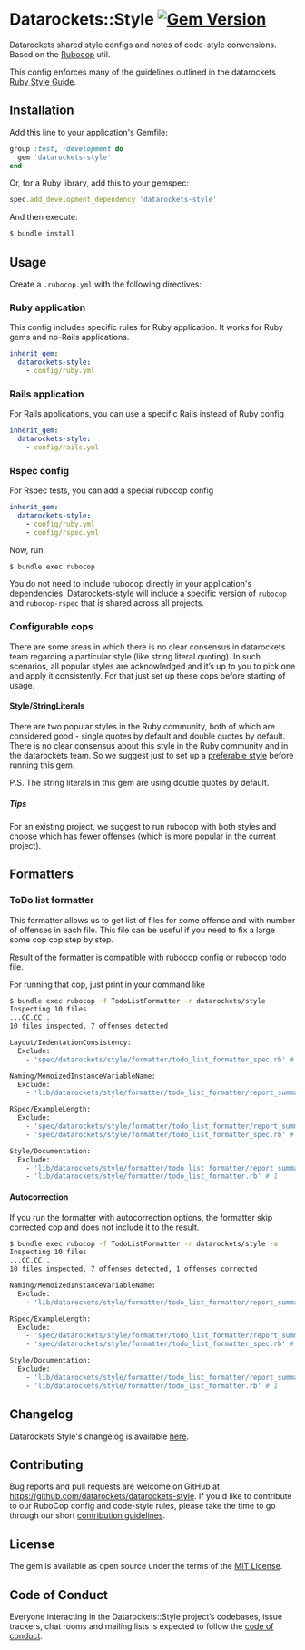 # Datarockets::Style [![Gem Version](https://badge.fury.io/rb/datarockets-style.svg)](https://badge.fury.io/rb/datarockets-style)

Datarockets shared style configs and notes of code-style convensions. Based on the [Rubocop](https://github.com/rubocop-hq/rubocop) util.

This config enforces many of the guidelines outlined in the datarockets [Ruby Style Guide](doc/STYLE_GUIDE.md).

## Installation

Add this line to your application's Gemfile:

```ruby
group :test, :development do
  gem 'datarockets-style'
end
```

Or, for a Ruby library, add this to your gemspec:

```ruby
spec.add_development_dependency 'datarockets-style'
```

And then execute:

```bash
$ bundle install
```

## Usage

Create a `.rubocop.yml` with the following directives:


### Ruby application

This config includes specific rules for Ruby application. It works for Ruby gems and no-Rails applications.

```yaml
inherit_gem:
  datarockets-style:
    - config/ruby.yml
```

### Rails application

For Rails applications, you can use a specific Rails instead of Ruby config

```yaml
inherit_gem:
  datarockets-style:
    - config/rails.yml
```

### Rspec config

For Rspec tests, you can add a special rubocop config

```yaml
inherit_gem:
  datarockets-style:
    - config/ruby.yml
    - config/rspec.yml
```

Now, run:

```bash
$ bundle exec rubocop
```

You do not need to include rubocop directly in your application's dependencies. Datarockets-style will include a specific version of `rubocop` and `rubocop-rspec` that is shared across all projects.

### Configurable cops

There are some areas in which there is no clear consensus in datarockets team regarding a particular style (like string literal quoting).
In such scenarios, all popular styles are acknowledged and it’s up to you to pick one and apply it consistently.
For that just set up these cops before starting of usage.

#### Style/StringLiterals

There are two popular styles in the Ruby community, both of which are considered good - single quotes by default and double quotes by default.
There is no clear consensus about this style in the Ruby community and in the datarockets team.
So we suggest just to set up a [preferable style](https://rubocop.readthedocs.io/en/latest/cops_style/#stylestringliterals) before running this gem.

P.S. The string literals in this gem are using double quotes by default.

##### Tips

For an existing project, we suggest to run rubocop with both styles and choose which has fewer offenses (which is more popular in the current project).

## Formatters

### ToDo list formatter

This formatter allows us to get list of files for some offense and with number of offenses in each file. This file can be useful if you need to fix a large some cop cop step by step.

Result of the formatter is compatible with rubocop config or rubocop todo file.

For running that cop, just print in your command like

```bash
$ bundle exec rubocop -f TodoListFormatter -r datarockets/style
Inspecting 10 files
...CC.CC..
10 files inspected, 7 offenses detected

Layout/IndentationConsistency:
  Exclude:
    - 'spec/datarockets/style/formatter/todo_list_formatter_spec.rb' # 1

Naming/MemoizedInstanceVariableName:
  Exclude:
    - 'lib/datarockets/style/formatter/todo_list_formatter/report_summary.rb' # 1

RSpec/ExampleLength:
  Exclude:
    - 'spec/datarockets/style/formatter/todo_list_formatter/report_summary_spec.rb' # 1
    - 'spec/datarockets/style/formatter/todo_list_formatter_spec.rb' # 2

Style/Documentation:
  Exclude:
    - 'lib/datarockets/style/formatter/todo_list_formatter/report_summary.rb' # 1
    - 'lib/datarockets/style/formatter/todo_list_formatter.rb' # 1
```

#### Autocorrection

If you run the formatter with autocorrection options, the formatter skip corrected cop and does not include it to the result.

```bash
$ bundle exec rubocop -f TodoListFormatter -r datarockets/style -a
Inspecting 10 files
...CC.CC..
10 files inspected, 7 offenses detected, 1 offenses corrected

Naming/MemoizedInstanceVariableName:
  Exclude:
    - 'lib/datarockets/style/formatter/todo_list_formatter/report_summary.rb' # 1

RSpec/ExampleLength:
  Exclude:
    - 'spec/datarockets/style/formatter/todo_list_formatter/report_summary_spec.rb' # 1
    - 'spec/datarockets/style/formatter/todo_list_formatter_spec.rb' # 2

Style/Documentation:
  Exclude:
    - 'lib/datarockets/style/formatter/todo_list_formatter/report_summary.rb' # 1
    - 'lib/datarockets/style/formatter/todo_list_formatter.rb' # 1
```

## Changelog

Datarockets Style's changelog is available [here](CHANGELOG.md).

## Contributing

Bug reports and pull requests are welcome on GitHub at https://github.com/datarockets/datarockets-style. If you'd like to contribute to our RuboCop config and code-style rules, please take the time to go through our short [contribution guidelines](CONTRIBUTING.md).


## License

The gem is available as open source under the terms of the [MIT License](https://opensource.org/licenses/MIT).

## Code of Conduct

Everyone interacting in the Datarockets::Style project’s codebases, issue trackers, chat rooms and mailing lists is expected to follow the [code of conduct](CODE_OF_CONDUCT.md).
